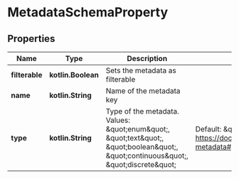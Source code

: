 
# MetadataSchemaProperty

## Properties
Name | Type | Description | Notes
------------ | ------------- | ------------- | -------------
**filterable** | **kotlin.Boolean** | Sets the metadata as filterable | 
**name** | **kotlin.String** | Name of the metadata key | 
**type** | **kotlin.String** | Type of the metadata. Values: \&quot;enum\&quot;, \&quot;text\&quot;, \&quot;boolean\&quot;, \&quot;continuous\&quot;, \&quot;discrete\&quot; | Default: \&quot;text\&quot;. Src: https://docs.x.immutable.com/docs/asset-metadata#property-type-mapping | 



